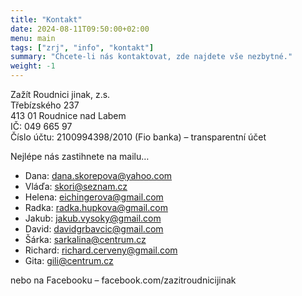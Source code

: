 ```yaml
---
title: "Kontakt"
date: 2024-08-11T09:50:00+02:00
menu: main
tags: ["zrj", "info", "kontakt"]
summary: "Chcete-li nás kontaktovat, zde najdete vše nezbytné."
weight: -1
---
```



Zažít Roudnici jinak, z.s.  
Třebízského 237  
413 01 Roudnice nad Labem  
IČ: 049 665 97  
Číslo účtu: 2100994398/2010 (Fio banka) – transparentní účet  

Nejlépe nás zastihnete na mailu…  
- Dana: dana.skorepova@yahoo.com
- Vláďa: skori@seznam.cz
- Helena: eichingerova@gmail.com
- Radka: radka.hupkova@gmail.com
- Jakub: jakub.vysoky@gmail.com
- David: davidgrbavcic@gmail.com
- Šárka: sarkalina@centrum.cz
- Richard: richard.cerveny@gmail.com
- Gita: gili@centrum.cz

nebo na Facebooku – facebook.com/zazitroudnicijinak